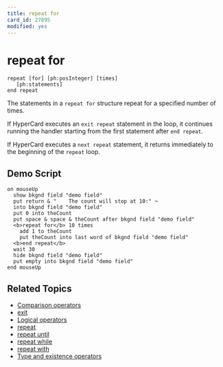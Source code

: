 ```yaml
---
title: repeat for
card_id: 27895
modified: yes
---
```


# repeat for

```
repeat [for] [ph:posInteger] [times]
   [ph:statements]
end repeat
```

The statements in a `repeat for` structure repeat for a specified number of times.

If HyperCard executes an `exit repeat` statement in the loop, it continues running the handler starting from the first statement after `end repeat`.

If HyperCard executes a `next repeat` statement, it returns immediately to the beginning of the `repeat` loop.

## Demo Script

```
on mouseUp
  show bkgnd field "demo field"
  put return & "    The count will stop at 10:" ¬
  into bkgnd field "demo field"
  put 0 into theCount
  put space & space & theCount after bkgnd field "demo field"
  <b>repeat for</b> 10 times
    add 1 to theCount
    put theCount into last word of bkgnd field "demo field"
  <b>end repeat</b>
  wait 30
  hide bkgnd field "demo field"
  put empty into bkgnd field "demo field"
end mouseUp
```

## Related Topics

* [Comparison operators](/HyperTalkReference/operatorsandconstants/Comparison-operators)
* [exit](/HyperTalkReference/keywords/exit)
* [Logical operators](/HyperTalkReference/operatorsandconstants/Logical-operators)
* [repeat](/HyperTalkReference/keywords/repeat)
* [repeat until](/HyperTalkReference/keywords/repeat-until)
* [repeat while](/HyperTalkReference/keywords/repeat-while)
* [repeat with](/HyperTalkReference/keywords/repeat-with)
* [Type and existence operators](/HyperTalkReference/operatorsandconstants/Type-and-existence-operators)
